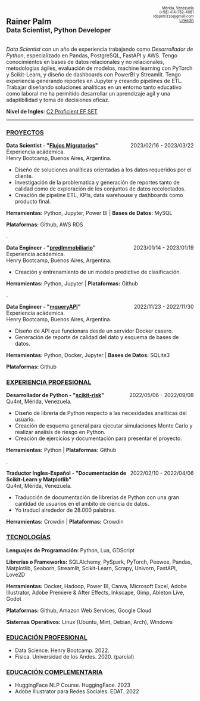 <p style="text-align:left;">
    <h2 style="display: inline-block;">Rainer Palm<br><small>Data Scientist, Python Developer</small></h2>
    <span style="float:right;text-align: right;">
        <small><sub>Mérida, Venezuela<br>
        (+58) 414-752-4061<br>
        rdppetrizzo@gmail.com<br>
        <a href="https://www.linkedin.com/in/rdppetrizzo/">Linkedin</a>
        </small></sub>
    </span>
</p>

*Data Scientist* con un año de experiencia trabajando como *Desarrollador de Python*, especializado en Pandas, PostgreSQL, FastAPI y AWS. Tengo conocimientos en bases de datos relacionales y no relacionales, metodologías ágiles, evaluación de modelos, machine learning con PyTorch y Scikit-Learn, y diseño de dashboards con PowerBI y Streamlit. Tengo experiencia generando reportes en Jupyter y creando pipelines de ETL. Trabajar diseñando soluciones analíticas en un entorno tanto educativo como laboral me ha permitido desarrollar un aprendizaje agíl y una adaptibilidad y toma de decisiones eficaz.

**Nivel de Ingles**: [C2 Proficient EF SET](https://www.efset.org/cert/XZ5enK)

-------------

### <ins>**PROYECTOS**</ins>

<p style="text-align:left;">
    <span style="float:right;text-align: right;">
        2023/02/16 - 2023/03/22
    </span>
    <strong>Data Scientist - "<a href="https://github.com/akumoth/flujos_migratorios/">Flujos Migratorios</a>"</strong><br>
    Experiencia acádemica.<br>
    Henry Bootcamp, Buenos Aires, Argentina.
</p>

* Diseño de soluciones analíticas orientadas a los datos requeridos por el cliente.
* Investigación de la problematica y generación de reportes tanto de calidad como de exploración de los conjuntos de datos recolectados.
* Creación de pipeline ETL, KPIs, data warehouse y dashboards como producto final.

**Herramientas:** Python, Jupyter, Power BI | **Bases de Datos:** MySQL

**Plataformas:** Github, AWS RDS

.

<p style="text-align:left;">
    <span style="float:right;text-align: right;">
        2023/01/14 - 2023/01/19
    </span>
    <strong>Data Engineer - "<a href="https://github.com/akumoth/predimmobiliario/">predImmobiliario</a>"</strong><br>
    Experiencia acádemica.<br>
    Henry Bootcamp, Buenos Aires, Argentina.
</p>

* Creación y entrenamiento de un modelo predictivo de clasificación.

**Herramientas:** Python, Jupyter | **Plataformas:** Github

.

<p style="text-align:left;">
    <span style="float:right;text-align: right;">
        2022/11/23 - 2022/11/30
    </span>
    <strong>Data Engineer - "<a href="https://github.com/akumoth/mqueryAPI/">mqueryAPI</a>"</strong><br>
    Experiencia acádemica.<br>
    Henry Bootcamp, Buenos Aires, Argentina.
</p>

* Diseño de API que funcionara desde un servidor Docker casero.
* Generación de reporte de calidad del dato y esquema de bases de datos.

**Herramientas:** Python, Docker, Jupyter | **Bases de Datos:** SQLite3

**Plataformas:** Github

### <ins>**EXPERIENCIA PROFESIONAL**</ins>

<p style="text-align:left;">
    <span style="float:right;text-align: right;">
        2022/05/06 - 2022/09/08
    </span>
    <strong>Desarrollador de Python - "<a href="https://github.com/qu4nt/scikit-risk/">scikit-risk</a>"</strong><br>
    Qu4nt, Mérida, Venezuela.
</p>

* Diseño de librería de Python respecto a las necesidades analíticas del usuario.
* Creación de esquema general para ejecutar simulaciones Monte Carlo y realizar analísis de riesgo en Python.
* Creación de ejercicios y documentación para presentar el proyecto.

**Herramientas:** Python | **Plataformas:** Github

.

<p style="text-align:left;">
    <span style="float:right;text-align: right;">
        2022/02/10 - 2022/04/06
    </span>
    <strong>Traductor Ingles-Español - "Documentación de Scikit-Learn y Matplotlib"</strong><br>
    Qu4nt, Mérida, Venezuela.
</p>

* Traducción de documentación de librerias de Python con una gran cantidad de usuarios en el ambito de ciencia de datos.
* Yo traducí alrededor de 28.000 palabras.

**Herramientas:** Crowdin | **Plataformas:** Crowdin

### <ins>**TECNOLOGÍAS**</ins>

**Lenguajes de Programación:** Python, Lua, GDScript

**Librerías o Frameworks:** SQLAlchemy, PySpark, PyTorch, Peewee, Pandas, Matplotlib, Seaborn, Streamlit, Scikit-Learn, Scrapy, Univorn, FastAPI, Love2D

**Herramientas:** Docker, Hadoop, Power BI, Canva, Microsoft Excel, Adobe Illustrator, Adobe Premiere & After Effects, Inkscape, Gimp, Ableton Live, Godot

**Plataformas:** Github, Amazon Web Services, Google Cloud

**Sistemas Operativos:** Linux (Ubuntu, Mint, Debian, Arch), Windows

### <ins>**EDUCACIÓN PROFESIONAL**</ins>

* Data Science. Henry Bootcamp. 2022.
* Física. Universidad de los Andes. 2020. (parcíal)

### <ins>**EDUCACIÓN COMPLEMENTARIA**</ins>

* HuggingFace NLP Course. HuggingFace. 2023
* Adobe Illustrator para Redes Sociales. EDAT. 2022